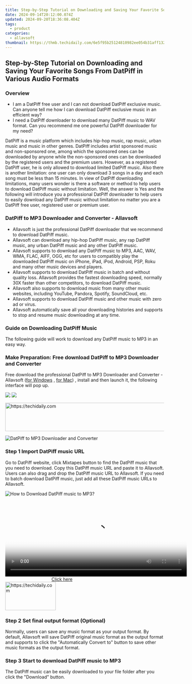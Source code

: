 ```yaml
---
title: Step-by-Step Tutorial on Downloading and Saving Your Favorite Songs From DatPiff in Various Audio Formats
date: 2024-09-14T20:12:00.074Z
updated: 2024-09-20T18:36:08.404Z
tags:
  - product
categories:
  - allavsoft
thumbnail: https://thmb.techidaily.com/6e5f95b25124810982ee054b31aff132061c491b9479b9ba216941d7d9600153.jpg
---
```


## Step-by-Step Tutorial on Downloading and Saving Your Favorite Songs From DatPiff in Various Audio Formats

### Overview

* I am a DatPiff free user and I can not download DatPiff exclusive music. Can anyone tell me how I can download DatPiff exclusive music in an efficient way?
* I need a DatPiff downloader to download many DatPiff music to WAV format. Can you recommend me one powerful DatPiff downloader for my need?

DatPiff is a music platform which includes hip-hop music, rap music, urban music and music in other genres. DatPiff includes artist sponsored music and non-sponsored one, among which the sponsored ones can be downloaded by anyone while the non-sponsored ones can be downloaded by the registered users and the premium users. However, as a registered DatPiff user, he is only allowed to download limited DatPiff music. Also there is another limitation: one user can only download 3 songs in a day and each song must be less than 15 minutes. In view of DatPiff downloading limitations, many users wonder is there a software or method to help users to download DatPiff music without limitation. Well, the answer is Yes and the following will introduce you a professional DatPiff downloader to help users to easily download any DatPiff music without limitation no matter you are a DatPiff free user, registered user or premium user.

### DatPiff to MP3 Downloader and Converter - Allavsoft

* Allavsoft is just the professional DatPiff downloader that we recommend to download DatPiff music.
* Allavsoft can download any hip-hop DatPiff music, any rap DatPiff music, any urban DatPiff music and any other DatPiff music.
* Allavsoft supports to download any DatPiff music to MP3, AAC, WAV, WMA, FLAC, AIFF, OGG, etc for users to compatibly play the downloaded DatPiff music on iPhone, iPad, iPod, Android, PSP, Roku and many other music devices and players.
* Allavsoft supports to download DatPiff music in batch and without quality loss. Allavsoft provides the fastest downloading speed, normally 30X faster than other competitors, to download DatPiff music.
* Allavsoft also supports to download music from many other music websites, including YouTube, Pandora, Spotify, SoundCloud, etc.
* Allavsoft supports to download DatPiff music and other music with zero ad or virus.
* Allavsoft automatically save all your downloading histories and supports to stop and resume music downloading at any time.

### Guide on Downloading DatPiff Music

The following guide will work to download any DatPiff music to MP3 in an easy way.

### Make Preparation: Free download DatPiff to MP3 Downloader and Converter

Free download the professional DatPiff to MP3 Downloader and Converter - Allavsoft ([for Windows](https://tools.techidaily.com/allavsoft/products/) , [for Mac](https://tools.techidaily.com/allavsoft/products/)) , install and then launch it, the following interface will pop up.

[![](https://www.allavsoft.com/how-to/../images/how-to/free-download-win.jpg)](https://tools.techidaily.com/allavsoft/products/) [![](https://www.allavsoft.com/how-to/../images/how-to/free-download-mac.jpg)](https://tools.techidaily.com/allavsoft/products/)

<!-- affiliate ads begin -->
<a href="https://ephamedtechinc.pxf.io/c/5597632/2136621/26400" target="_top" id="2136621">
  <img src="//a.impactradius-go.com/display-ad/26400-2136621" border="0" alt="https://techidaily.com" width="728" height="90"/>
</a>
<img height="0" width="0" src="https://ephamedtechinc.pxf.io/i/5597632/2136621/26400" style="position:absolute;visibility:hidden;" border="0" />
<!-- affiliate ads end -->

![DatPiff to MP3 Downloader and Converter](https://www.allavsoft.com/how-to/../images/allavsoft/screen-shot-600.jpg)

### Step 1 Import DatPiff music URL

Go to DatPiff website, click Mixtapes button to find the DatPiff music that you need to download. Copy this DatPiff music URL and paste it to Allavsoft. Users can also drag and drop the DatPiff music URL to Allavsoft. If you need to batch download DatPiff music, just add all these DatPiff music URLs to Allavsoft.

![How to Download DatPiff music to MP3?](https://www.allavsoft.com/how-to/../images/how-to/download-rtmp-video/download-rtmp-video.jpg)

<!-- affiliate ads begin -->
<span id="1983472">
					<video width="576" height="240" style="cursor:pointer"
           poster="//a.impactradius-go.com/display-clicktoplayimage/1983472.png"
           onclick="if(!this.playClicked){this.play();this.setAttribute('controls',true);this.playClicked=true;}">
	   <source src="//a.impactradius-go.com/display-ad/22993-1983472">
	   <img src="//a.impactradius-go.com/display-clicktoplayimage/1983472.png" style="border: none; height: 100%; width: 100%; object-fit: contain">
	</video>
	<div style="width:360px;text-align:center"><a href="javascript:window.open(decodeURIComponent('https%3A%2F%2Fhomestyler.sjv.io%2Fc%2F5597632%2F1983472%2F22993'), '_blank');void(0);">Click here</a></div>
</span>
<img height="0" width="0" src="https://imp.pxf.io/i/5597632/1983472/22993" style="position:absolute;visibility:hidden;" border="0" />
<!-- affiliate ads end -->

<!-- affiliate ads begin -->
<a href="https://malaysia-healthcare-travel-council.pxf.io/c/5597632/1576477/17382" target="_top" id="1576477">
  <img src="//a.impactradius-go.com/display-ad/17382-1576477" border="0" alt="https://techidaily.com" width="160" height="90"/>
</a>
<img height="0" width="0" src="https://malaysia-healthcare-travel-council.pxf.io/i/5597632/1576477/17382" style="position:absolute;visibility:hidden;" border="0" />
<!-- affiliate ads end -->

### Step 2 Set final output format (Optional)

Normally, users can save any music format as your output format. By default, Allavsoft will save DatPiff original music format as the output format and supports to click the "Automatically Convert to" button to save other music formats as the output format.

### Step 3 Start to download DatPiff music to MP3

The DatPiff music can be easily downloaded to your file folder after you click the "Download" button.

<ins class="adsbygoogle"
     style="display:block"
     data-ad-format="autorelaxed"
     data-ad-client="ca-pub-7571918770474297"
     data-ad-slot="1223367746"></ins>

<ins class="adsbygoogle"
     style="display:block"
     data-ad-client="ca-pub-7571918770474297"
     data-ad-slot="8358498916"
     data-ad-format="auto"
     data-full-width-responsive="true"></ins>



